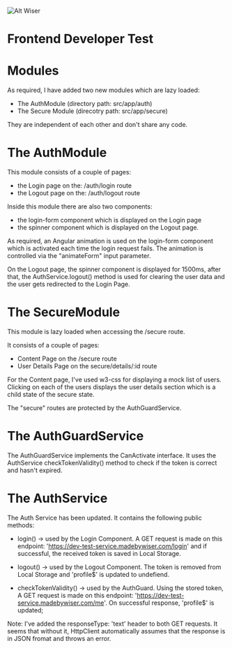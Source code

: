 ![Alt Wiser](https://wearewiser.com/assets/images/wiser-logo/wiser-purple.svg)

# Frontend Developer Test

# Modules

As required, I have added two new modules which are lazy loaded: 
- The AuthModule (directory path:  src/app/auth)
- The Secure Module (direcotry path: src/app/secure)

They are independent of each other and don't share any code.

# The AuthModule

This module consists of a couple of pages:
- the Login page on the: /auth/login route
- the Logout page on the: /auth/logout route

Inside this module there are also two components:
- the login-form component which is displayed on the Login page
- the spinner component which is displayed on the Logout page.

As required, an Angular animation is used on the login-form component which is activated each time the login request fails. The animation is controlled via the "animateForm" input parameter.

On the Logout page, the spinner component is displayed for 1500ms, after that,
the AuthService.logout() method is used for clearing the user data and the user gets redirected to the Login Page.

# The SecureModule

This module is lazy loaded when accessing the /secure route.

It consists of a couple of pages:
- Content Page on the /secure route
- User Details Page on the secure/details/:id route

For the Content page, I've used w3-css for displaying a mock list of users. Clicking on each of the users displays the user details section which is a child state of the secure state.

The "secure" routes are protected by the AuthGuardService.

# The AuthGuardService

The AuthGuardService implements the CanActivate interface. It uses the AuthService 
checkTokenValidity() method to check if the token is correct and hasn't expired.

# The AuthService

The Auth Service has been updated. It contains the following public methods:

- login() -> used by the Login Component. A GET request is made on this endpoint: 'https://dev-test-service.madebywiser.com/login' and if successful, the received token is saved in Local Storage.

- logout() -> used by the Logout Component. The token is removed from Local Storage and 'profile$' is updated to undefiend.

- checkTokenValidity() -> used by the AuthGuard. Using the stored token, A GET request is made on this endpoint: 'https://dev-test-service.madebywiser.com/me'. On successful response, 'profile$' is updated;

Note: I've added the responseType: 'text' header to both GET requests. It seems that without it, HttpClient automatically assumes that the response is in JSON fromat and throws an error.
